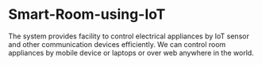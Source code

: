# Smart-Room-using-IoT
The system provides facility to control electrical appliances by IoT sensor and other communication devices efficiently. We can control room appliances by mobile device or laptops or over web anywhere in the world.
